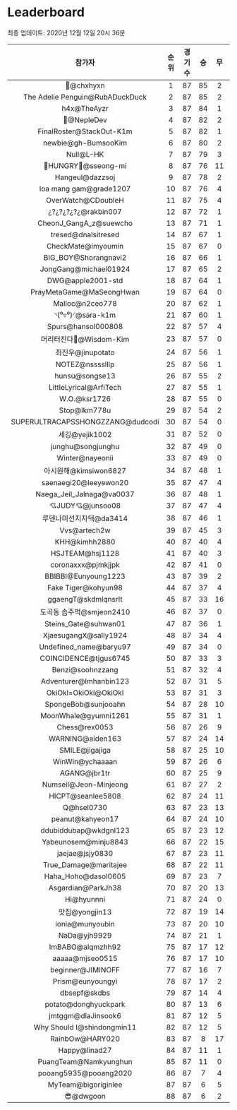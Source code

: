 # Leaderboard
최종 업데이트: 2020년 12월 12일 20시 36분




| 참가자 | 순위 | 경기수 | 승 | 무 | 패 | 승점 |
|:---:|:---:|:---:|:---:|:---:|:---:|:---:|
| 👑@chxhyxn | 1 | 87 | 85 | 2 | 0 | 257 |
| The Adelie Penguin@RubADuckDuck | 2 | 87 | 85 | 2 | 0 | 257 |
| h4x@TheAyzr | 3 | 87 | 84 | 1 | 2 | 253 |
| 🥈@NepleDev | 4 | 87 | 82 | 2 | 3 | 248 |
| FinalRoster@StackOut-K1m | 5 | 87 | 82 | 1 | 4 | 247 |
| newbie@gh-BumsooKim | 6 | 87 | 80 | 2 | 5 | 242 |
| Null@L-HK | 7 | 87 | 79 | 3 | 5 | 240 |
| 🍗HUNGRY🍗@sseong-mi | 8 | 87 | 76 | 11 | 0 | 239 |
| Hangeul@dazzsoj | 9 | 87 | 78 | 2 | 7 | 236 |
| loa mang gam@grade1207 | 10 | 87 | 76 | 4 | 7 | 232 |
| OverWatch@CDoubleH | 11 | 87 | 75 | 4 | 8 | 229 |
| ¿?¿?¿?¿?¿@rakbin007 | 12 | 87 | 72 | 1 | 14 | 217 |
| CheonJ_GangA_z@suewcho | 13 | 87 | 71 | 1 | 15 | 214 |
| tresed@dnalsitresed | 14 | 87 | 67 | 1 | 19 | 202 |
| CheckMate@imyoumin | 15 | 87 | 67 | 0 | 20 | 201 |
| BIG_BOY@Shorangnavi2 | 16 | 87 | 66 | 1 | 20 | 199 |
| JongGang@michael01924 | 17 | 87 | 65 | 2 | 20 | 197 |
| DWG@apple2001-std | 18 | 87 | 64 | 1 | 22 | 193 |
| PrayMetaGame@MaSeongHwan | 19 | 87 | 64 | 0 | 23 | 192 |
| Malloc@n2ceo778 | 20 | 87 | 62 | 1 | 24 | 187 |
| ◝(⁰▿⁰)◜@sara-k1m | 21 | 87 | 60 | 1 | 26 | 181 |
| Spurs@hansol000808 | 22 | 87 | 57 | 4 | 26 | 175 |
| 머리터진다🤯@Wisdom-Kim | 23 | 87 | 57 | 0 | 30 | 171 |
| 최진우@jinupotato | 24 | 87 | 56 | 1 | 30 | 169 |
| NOTEZ@nsssslllp | 25 | 87 | 56 | 1 | 30 | 169 |
| hunsu@songse13 | 26 | 87 | 55 | 2 | 30 | 167 |
| LittleLyrical@ArfiTech | 27 | 87 | 55 | 1 | 31 | 166 |
| W.O.@ksr1726 | 28 | 87 | 55 | 0 | 32 | 165 |
| Stop@lkm778u | 29 | 87 | 54 | 2 | 31 | 164 |
| SUPERULTRACAPSSHONGZZANG@dudcodi | 30 | 87 | 54 | 0 | 33 | 162 |
| 세깅@yejik1002 | 31 | 87 | 52 | 0 | 35 | 156 |
| junghu@songjunghu | 32 | 87 | 49 | 0 | 38 | 147 |
| Winter@nayeonii | 33 | 87 | 49 | 0 | 38 | 147 |
| 아시원해@kimsiwon6827 | 34 | 87 | 48 | 1 | 38 | 145 |
| saenaegi20@leeyewon20 | 35 | 87 | 47 | 4 | 36 | 145 |
| Naega_Jeil_Jalnaga@va0037 | 36 | 87 | 48 | 1 | 38 | 145 |
| 💘JUDY💘@junsoo08 | 37 | 87 | 47 | 4 | 36 | 145 |
| 루덴나미선지자덱@da3414 | 38 | 87 | 46 | 1 | 40 | 139 |
| Vvs@artech2w | 39 | 87 | 45 | 3 | 39 | 138 |
| KHH@kimhh2880 | 40 | 87 | 40 | 4 | 43 | 124 |
| HSJTEAM@hsj1128 | 41 | 87 | 40 | 3 | 44 | 123 |
| coronaxxx@pjmkjjpk | 42 | 87 | 41 | 0 | 46 | 123 |
| BBIBBI@Eunyoung1223 | 43 | 87 | 39 | 2 | 46 | 119 |
| Fake Tiger@kohyun98 | 44 | 87 | 37 | 4 | 46 | 115 |
| ggaengT@skdmlqnsrlt | 45 | 87 | 33 | 16 | 38 | 115 |
| 도곡동 솜주먹@smjeon2410 | 46 | 87 | 37 | 0 | 50 | 111 |
| Steins_Gate@suhwan01 | 47 | 87 | 36 | 1 | 50 | 109 |
| XjaesugangX@sally1924 | 48 | 87 | 34 | 4 | 49 | 106 |
| Undefined_name@baryu97 | 49 | 87 | 34 | 0 | 53 | 102 |
| COINCIDENCE@tjgus6745 | 50 | 87 | 33 | 3 | 51 | 102 |
| Benzi@soohnzzang | 51 | 87 | 32 | 4 | 51 | 100 |
| Adventurer@Imhanbin123 | 52 | 87 | 31 | 5 | 51 | 98 |
| OkiOkl=OkiOkl@OkiOkl | 53 | 87 | 31 | 3 | 53 | 96 |
| SpongeBob@sunjooahn | 54 | 87 | 28 | 10 | 49 | 94 |
| MoonWhale@gyumni1261 | 55 | 87 | 31 | 1 | 55 | 94 |
| Chess@rex0053 | 56 | 87 | 26 | 9 | 52 | 87 |
| WARNING@aiden163 | 57 | 87 | 24 | 14 | 49 | 86 |
| SMILE@jigajiga | 58 | 87 | 25 | 10 | 52 | 85 |
| WinWin@ychaaaan | 59 | 87 | 26 | 6 | 55 | 84 |
| AGANG@jbr1tr | 60 | 87 | 25 | 9 | 53 | 84 |
| Numseil@Jeon-Minjeong | 61 | 87 | 27 | 2 | 58 | 83 |
| HICPT@seanlee5808 | 62 | 87 | 24 | 11 | 52 | 83 |
| Q@hsel0730 | 63 | 87 | 23 | 13 | 51 | 82 |
| peanut@kahyeon17 | 64 | 87 | 24 | 10 | 53 | 82 |
| ddubiddubap@wkdgnl123 | 65 | 87 | 23 | 12 | 52 | 81 |
| Yabeunosem@minju8843 | 66 | 87 | 22 | 15 | 50 | 81 |
| jaejae@jsjy0830 | 67 | 87 | 23 | 11 | 53 | 80 |
| True_Damage@maritajee | 68 | 87 | 22 | 11 | 54 | 77 |
| Haha_Hoho@dasol0605 | 69 | 87 | 23 | 7 | 57 | 76 |
| Asgardian@ParkJh38 | 70 | 87 | 20 | 13 | 54 | 73 |
| Hi@hyunnni | 71 | 87 | 24 | 0 | 63 | 72 |
| 맛집@yongjin13 | 72 | 87 | 19 | 14 | 54 | 71 |
| ionia@munyoubin | 73 | 87 | 20 | 10 | 57 | 70 |
| NaDa@yjh9929 | 74 | 87 | 21 | 1 | 65 | 64 |
| ImBABO@alqmzhh92 | 75 | 87 | 17 | 12 | 58 | 63 |
| aaaaa@mjseo0515 | 76 | 87 | 17 | 10 | 60 | 61 |
| beginner@JIMINOFF | 77 | 87 | 16 | 7 | 64 | 55 |
| Prism@eunyoungyi | 78 | 87 | 17 | 2 | 68 | 53 |
| dbsepf@skdbs | 79 | 87 | 14 | 4 | 69 | 46 |
| potato@donghyuckpark | 80 | 87 | 13 | 6 | 68 | 45 |
| jmtggm@dlaJinsook6 | 81 | 87 | 12 | 5 | 70 | 41 |
| Why Should I@shindongmin11 | 82 | 87 | 12 | 5 | 70 | 41 |
| RainbOw@HARY020 | 83 | 87 | 8 | 17 | 62 | 41 |
| Happy@linad27 | 84 | 87 | 11 | 1 | 75 | 34 |
| PuangTeam@Namkyunghun | 85 | 87 | 11 | 0 | 76 | 33 |
| pooang5935@pooang2020 | 86 | 87 | 7 | 4 | 76 | 25 |
| MyTeam@bigoriginlee | 87 | 87 | 6 | 5 | 76 | 23 |
| 😎@dwgoon | 88 | 87 | 6 | 2 | 79 | 20 |